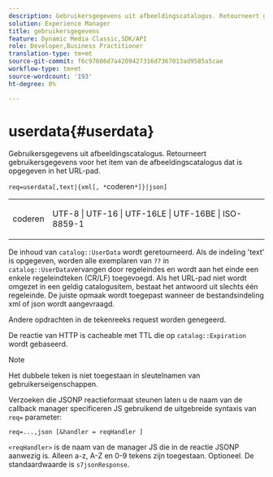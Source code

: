 ```yaml
---
description: Gebruikersgegevens uit afbeeldingscatalogus. Retourneert gebruikersgegevens voor het item van de afbeeldingscatalogus dat is opgegeven in het URL-pad.
solution: Experience Manager
title: gebruikersgegevens
feature: Dynamic Media Classic,SDK/API
role: Developer,Business Practitioner
translation-type: tm+mt
source-git-commit: f6c97606d7a4209427316d7367013ad9585a5cae
workflow-type: tm+mt
source-wordcount: '193'
ht-degree: 0%

---
```



# userdata{#userdata}

Gebruikersgegevens uit afbeeldingscatalogus. Retourneert gebruikersgegevens voor het item van de afbeeldingscatalogus dat is opgegeven in het URL-pad.

`req=userdata[,text|{xml[, *`coderen`*]}|json]`

<table id="simpletable_F9D94C83865F4216BCF7987C32FACC46"> 
 <tr class="strow"> 
  <td class="stentry"> <p><span class="varname"> coderen</span> </p> </td> 
  <td class="stentry"> <p><span class="codeph"> UTF-8 | UTF-16 | UTF-16LE | UTF-16BE | ISO-8859-1</span> </p></td> 
 </tr> 
</table>

De inhoud van `catalog::UserData` wordt geretourneerd. Als de indeling &#39;text&#39; is opgegeven, worden alle exemplaren van `??` in `catalog::UserData`vervangen door regeleindes en wordt aan het einde een enkele regeleindteken (CR/LF) toegevoegd. Als het URL-pad niet wordt omgezet in een geldig catalogusitem, bestaat het antwoord uit slechts één regeleinde. De juiste opmaak wordt toegepast wanneer de bestandsindeling xml of json wordt aangevraagd.

Andere opdrachten in de tekenreeks request worden genegeerd.

De reactie van HTTP is cacheable met TTL die op `catalog::Expiration` wordt gebaseerd.

>[!NOTE]
>
>Het dubbele teken is niet toegestaan in sleutelnamen van gebruikerseigenschappen.

Verzoeken die JSONP reactieformaat steunen laten u de naam van de callback manager specificeren JS gebruikend de uitgebreide syntaxis van `req=` parameter:

`req=...,json [&handler = reqHandler ]`

`<reqHandler>` is de naam van de manager JS die in de reactie JSONP aanwezig is. Alleen a-z, A-Z en 0-9 tekens zijn toegestaan. Optioneel. De standaardwaarde is `s7jsonResponse`.
